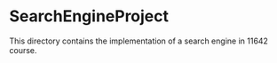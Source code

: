 # SearchEngineProject
This directory contains the implementation of a search engine in 11642 course.
